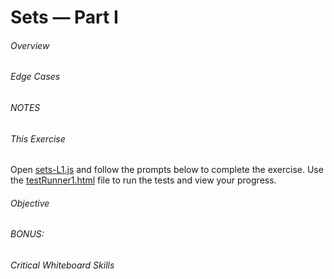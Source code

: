 # Sets &mdash; Part I


###### Overview



###### Edge Cases

 

###### NOTES

    

###### This Exercise


Open [sets-L1.js](ES6/src/sets-L1.js) and follow the prompts below to complete the exercise.  Use 
 the [testRunner1.html](ES6/testRunner1.html) file to run the tests and view your progress.


###### Objective



###### BONUS:



###### Critical Whiteboard Skills



